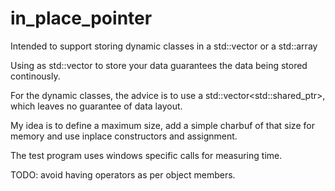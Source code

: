 # in_place_pointer
Intended to support storing dynamic classes in a std::vector or a std::array

Using as std::vector to store your data guarantees the data being stored continously.

For the dynamic classes, the advice is to use a std::vector<std::shared_ptr<T>>, which leaves no guarantee of data layout.

My idea is to define a maximum size, add a simple charbuf of that size for memory and use inplace constructors and assignment.

The test program uses windows specific calls for measuring time.

TODO: avoid having operators as per object members.
